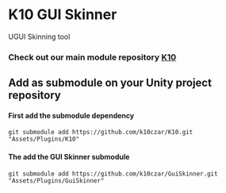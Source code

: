 # K10 GUI Skinner

UGUI Skinning tool

### Check out our main module repository [K10](https://github.com/k10czar/K10.git)

## Add as submodule on your Unity project repository

#### First add the submodule dependency

``git submodule add https://github.com/k10czar/K10.git "Assets/Plugins/K10"``

#### The add the GUI Skinner submodule

``git submodule add https://github.com/k10czar/GuiSkinner.git "Assets/Plugins/GuiSkinner"``
